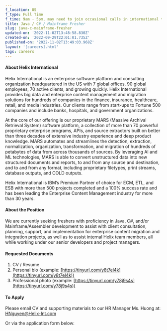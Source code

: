 ```yaml
---
f_location: US
f_type: Full Time
f_time: 9am - 5pm, may need to join occasional calls in international timezones.
title: Java / C# / Mainframe Fresher
slug: java-c-mainframe-fresher
updated-on: '2022-11-02T13:48:58.830Z'
created-on: '2022-09-29T22:01:01.735Z'
published-on: '2022-11-02T13:49:03.968Z'
layout: '[careers].html'
tags: careers
---
```


#### About Helix International

Helix International is an enterprise software platform and consulting organization headquartered in the US with 7 global offices, 90 global employees, 70 active clients, and growing quickly. Helix International provides big data and enterprise content management and migration solutions for hundreds of companies in the finance, insurance, healthcare, retail, and media industries. Our clients range from start-ups to Fortune 500 companies and include banks, hospitals, and government organizations.

At the core of our offering is our proprietary MARS (Massive Archival Retrieval System) software platform, a collection of more than 70 powerful proprietary enterprise programs, APIs, and source extractors built on better than three decades of extensive industry experience and deep product knowledge. MARS automates and streamlines the detection, extraction, normalization, organization, transformation, and migration of hundreds of petabytes of data from across thousands of sources. By leveraging AI and ML technologies, MARS is able to convert unstructured data into new structured documents and reports, to and from any source and destination, and to and from any format, including proprietary filetypes, print streams, database outputs, and COLD outputs.

Helix International is IBM’s Premium Partner of choice for ECM, ETL, and ESB with more than 500 projects completed and a 100% success rate and has been leading the Enterprise Content Management industry for more than 30 years.

#### About the Position

We are currently seeking freshers with proficiency in Java, C#, and/or Mainframe/Assembler development to assist with client consultation, planning, support, and implementation for enterprise content migration and integration projects, as well as to assist internal Helix team members, all while working under our senior developers and project managers.

#### Requested Documents

1.  CV / Resume
2.  Personal bio (example: [https://tinyurl.com/y8t7el4k](https://tinyurl.com/y8t7el4k))
3.  Professional photo (example: [https://tinyurl.com/y78j9s4s](https://tinyurl.com/y78j9s4s))

#### To Apply

Please email CV and supporting materials to our HR Manager Ms. Huong at: [HNguyen@Helix-Int.com](mailto:HNguyen@Helix-Int.com)

Or via the application form below:
